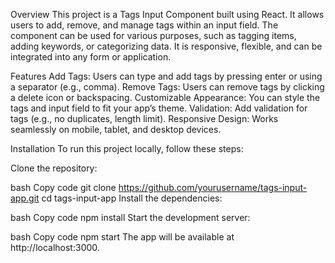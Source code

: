 Overview
This project is a Tags Input Component built using React. It allows users to add, remove, and manage tags within an input field. The component can be used for various purposes, such as tagging items, adding keywords, or categorizing data. It is responsive, flexible, and can be integrated into any form or application.

Features
Add Tags: Users can type and add tags by pressing enter or using a separator (e.g., comma).
Remove Tags: Users can remove tags by clicking a delete icon or backspacing.
Customizable Appearance: You can style the tags and input field to fit your app’s theme.
Validation: Add validation for tags (e.g., no duplicates, length limit).
Responsive Design: Works seamlessly on mobile, tablet, and desktop devices.

Installation
To run this project locally, follow these steps:

Clone the repository:

bash
Copy code
git clone https://github.com/yourusername/tags-input-app.git
cd tags-input-app
Install the dependencies:

bash
Copy code
npm install
Start the development server:

bash
Copy code
npm start
The app will be available at http://localhost:3000.
